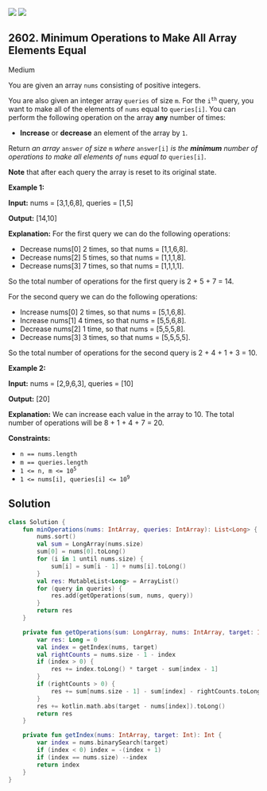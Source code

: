 [![](https://img.shields.io/github/stars/javadev/LeetCode-in-Kotlin?label=Stars&style=flat-square)](https://github.com/javadev/LeetCode-in-Kotlin)
[![](https://img.shields.io/github/forks/javadev/LeetCode-in-Kotlin?label=Fork%20me%20on%20GitHub%20&style=flat-square)](https://github.com/javadev/LeetCode-in-Kotlin/fork)

## 2602\. Minimum Operations to Make All Array Elements Equal

Medium

You are given an array `nums` consisting of positive integers.

You are also given an integer array `queries` of size `m`. For the <code>i<sup>th</sup></code> query, you want to make all of the elements of `nums` equal to `queries[i]`. You can perform the following operation on the array **any** number of times:

*   **Increase** or **decrease** an element of the array by `1`.

Return _an array_ `answer` _of size_ `m` _where_ `answer[i]` _is the **minimum** number of operations to make all elements of_ `nums` _equal to_ `queries[i]`.

**Note** that after each query the array is reset to its original state.

**Example 1:**

**Input:** nums = [3,1,6,8], queries = [1,5]

**Output:** [14,10]

**Explanation:** For the first query we can do the following operations: 
- Decrease nums[0] 2 times, so that nums = [1,1,6,8]. 
- Decrease nums[2] 5 times, so that nums = [1,1,1,8]. 
- Decrease nums[3] 7 times, so that nums = [1,1,1,1]. 

So the total number of operations for the first query is 2 + 5 + 7 = 14. 

For the second query we can do the following operations: 
- Increase nums[0] 2 times, so that nums = [5,1,6,8]. 
- Increase nums[1] 4 times, so that nums = [5,5,6,8]. 
- Decrease nums[2] 1 time, so that nums = [5,5,5,8]. 
- Decrease nums[3] 3 times, so that nums = [5,5,5,5]. 

So the total number of operations for the second query is 2 + 4 + 1 + 3 = 10.

**Example 2:**

**Input:** nums = [2,9,6,3], queries = [10]

**Output:** [20]

**Explanation:** We can increase each value in the array to 10. The total number of operations will be 8 + 1 + 4 + 7 = 20.

**Constraints:**

*   `n == nums.length`
*   `m == queries.length`
*   <code>1 <= n, m <= 10<sup>5</sup></code>
*   <code>1 <= nums[i], queries[i] <= 10<sup>9</sup></code>

## Solution

```kotlin
class Solution {
    fun minOperations(nums: IntArray, queries: IntArray): List<Long> {
        nums.sort()
        val sum = LongArray(nums.size)
        sum[0] = nums[0].toLong()
        for (i in 1 until nums.size) {
            sum[i] = sum[i - 1] + nums[i].toLong()
        }
        val res: MutableList<Long> = ArrayList()
        for (query in queries) {
            res.add(getOperations(sum, nums, query))
        }
        return res
    }

    private fun getOperations(sum: LongArray, nums: IntArray, target: Int): Long {
        var res: Long = 0
        val index = getIndex(nums, target)
        val rightCounts = nums.size - 1 - index
        if (index > 0) {
            res += index.toLong() * target - sum[index - 1]
        }
        if (rightCounts > 0) {
            res += sum[nums.size - 1] - sum[index] - rightCounts.toLong() * target
        }
        res += kotlin.math.abs(target - nums[index]).toLong()
        return res
    }

    private fun getIndex(nums: IntArray, target: Int): Int {
        var index = nums.binarySearch(target)
        if (index < 0) index = -(index + 1)
        if (index == nums.size) --index
        return index
    }
}
```